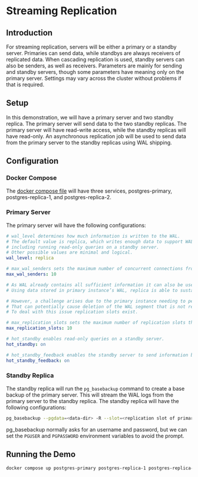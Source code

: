 # Streaming Replication

## Introduction
For streaming replication, servers will be either a primary or a standby server. Primaries can send data, while 
standbys are always receivers of replicated data. When cascading replication is used, standby servers can also be 
senders, as well as receivers. Parameters are mainly for sending and standby servers, though some parameters have 
meaning only on the primary server. Settings may vary across the cluster without problems if that is required.

## Setup
In this demonstration, we will have a primary server and two standby replica. The primary server will send data to
the two standby replicas. The primary server will have read-write access, while the standby replicas will have read-only.
An asynchronous replication job will be used to send data from the primary server to the standby replicas using 
WAL shipping.

## Configuration

### Docker Compose 
The [docker compose file](compose.yml) will have three services, postgres-primary, postgres-replica-1, and postgres-replica-2.

### Primary Server
The primary server will have the following configurations:
```yaml
# wal_level determines how much information is written to the WAL. 
# The default value is replica, which writes enough data to support WAL archiving and replication, 
# including running read-only queries on a standby server.
# Other possible values are minimal and logical.
wal_level: replica 

# max_wal_senders sets the maximum number of concurrent connections from standby servers or streaming base backup clients.
max_wal_senders: 10

# As WAL already contains all sufficient information it can also be used to organize data transfer from primary instance to the replica. 
# Using data stored in primary instance’s WAL, replica is able to sustain the same state of own data by replaying all changes that are present in the log. 

# However, a challenge arises due to the primary instance needing to periodically clear older WAL segments to manage limited disk space. 
# That can potentially cause deletion of the WAL segment that is not replayed by some replica yet (taking into account a replication delay). 
# To deal with this issue replication slots exist.

# max_replication_slots sets the maximum number of replication slots that the server will support.
max_replication_slots: 10

# hot_standby enables read-only queries on a standby server.
hot_standby: on

# hot_standby_feedback enables the standby server to send information back to the primary server about which WAL segments are still required.
hot_standby_feedback: on
```

### Standby Replica
The standby replica will run the `pg_basebackup` command to create a base backup of the primary server. 
This will stream the WAL logs from the primary server to the standby replica. The standby replica will have the following configurations:
```bash
pg_basebackup --pgdata=<data-dir> -R --slot=<replication slot of primary server> --host=<primary host> --port=<primary port>
```
pg_basebackup normally asks for an username and password, but we can set the `PGUSER` and `PGPASSWORD` environment variables to avoid the prompt.


## Running the Demo
```bash
docker compose up postgres-primary postgres-replica-1 postgres-replica-2
```
